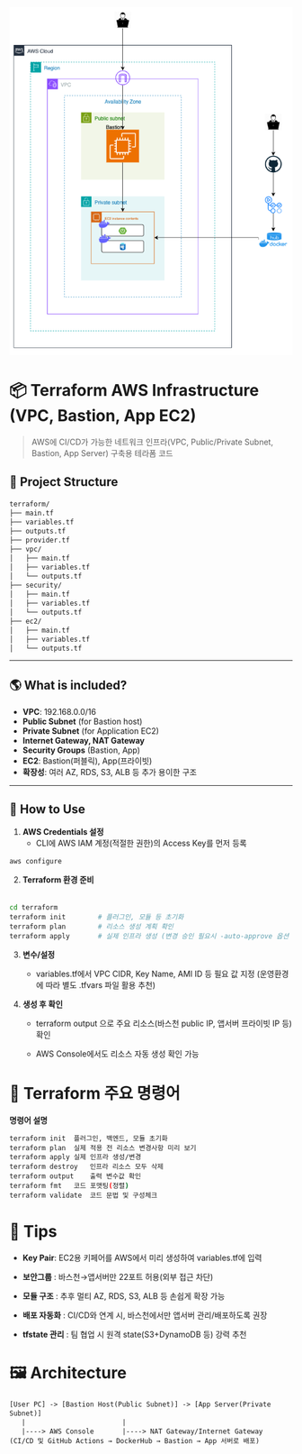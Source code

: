 ![AWS Architecture](architecture.png)

# 📦 Terraform AWS Infrastructure (VPC, Bastion, App EC2)
> AWS에 CI/CD가 가능한 네트워크 인프라(VPC, Public/Private Subnet, Bastion, App Server) 구축용 테라폼 코드

## 📁 Project Structure
```pgsql
terraform/
├── main.tf
├── variables.tf
├── outputs.tf
├── provider.tf
├── vpc/
│   ├── main.tf
│   ├── variables.tf
│   └── outputs.tf
├── security/
│   ├── main.tf
│   ├── variables.tf
│   └── outputs.tf
├── ec2/
│   ├── main.tf
│   ├── variables.tf
│   └── outputs.tf
```
---

## 🌎 What is included?
- **VPC**: 192.168.0.0/16
- **Public Subnet** (for Bastion host)
- **Private Subnet** (for Application EC2)
- **Internet Gateway, NAT Gateway**
- **Security Groups** (Bastion, App)
- **EC2**: Bastion(퍼블릭), App(프라이빗)
- **확장성**: 여러 AZ, RDS, S3, ALB 등 추가 용이한 구조

---

## 🚀 How to Use
1. **AWS Credentials 설정**
   - CLI에 AWS IAM 계정(적절한 권한)의 Access Key를 먼저 등록

```bash
aws configure
```

2. **Terraform 환경 준비**
```bash

cd terraform
terraform init        # 플러그인, 모듈 등 초기화
terraform plan        # 리소스 생성 계획 확인
terraform apply       # 실제 인프라 생성 (변경 승인 필요시 -auto-approve 옵션 추가)
```

3. **변수/설정**
   - variables.tf에서 VPC CIDR, Key Name, AMI ID 등 필요 값 지정
     (운영환경에 따라 별도 .tfvars 파일 활용 추천)

4. **생성 후 확인**
   - terraform output 으로 주요 리소스(바스천 public IP, 앱서버 프라이빗 IP 등) 확인

   - AWS Console에서도 리소스 자동 생성 확인 가능

# 📝 Terraform 주요 명령어
**명령어	설명**
```bash
terraform init	플러그인, 백엔드, 모듈 초기화
terraform plan	실제 적용 전 리소스 변경사항 미리 보기
terraform apply	실제 인프라 생성/변경
terraform destroy	인프라 리소스 모두 삭제
terraform output	출력 변수값 확인
terraform fmt	코드 포맷팅(정렬)
terraform validate	코드 문법 및 구성체크
```

# 📌 Tips
- **Key Pair**: EC2용 키페어를 AWS에서 미리 생성하여 variables.tf에 입력

- **보안그룹** : 바스천→앱서버만 22포트 허용(외부 접근 차단)

- **모듈 구조** : 추후 멀티 AZ, RDS, S3, ALB 등 손쉽게 확장 가능

- **배포 자동화** : CI/CD와 연계 시, 바스천에서만 앱서버 관리/배포하도록 권장

- **tfstate 관리** : 팀 협업 시 원격 state(S3+DynamoDB 등) 강력 추천

# 🖼️ Architecture
```pgsql
[User PC] -> [Bastion Host(Public Subnet)] -> [App Server(Private Subnet)]
   |                        |
   |----> AWS Console       |----> NAT Gateway/Internet Gateway
(CI/CD 및 GitHub Actions → DockerHub → Bastion → App 서버로 배포)
```
